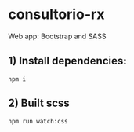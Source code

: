 # consultorio-rx

Web app: Bootstrap and SASS


## 1) Install dependencies:
    npm i


## 2) Built scss
    npm run watch:css
